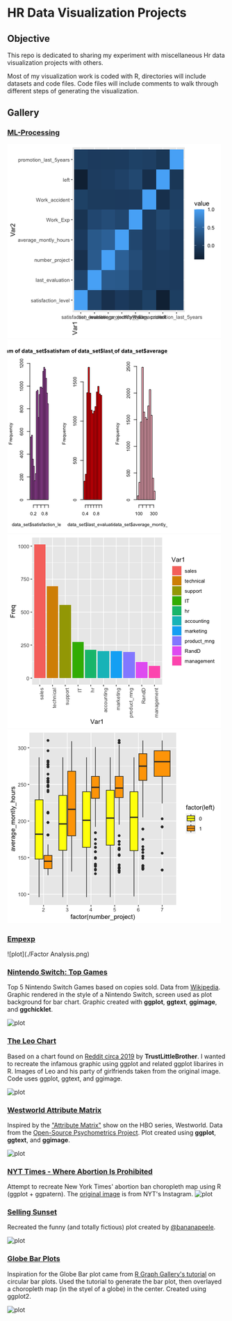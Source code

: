 # HR Data Visualization Projects


## Objective
This repo is dedicated to sharing my experiment with miscellaneous Hr data visualization projects with others.

Most of my visualization work is coded with R, directories will include datasets and code files. Code files will include comments to walk through different steps of generating the visualization.

## Gallery

### [ML-Processing](./ML-Processing/ML-pipeline-of-Preprocessing.R)

![plot](./ML-Processing/Correlation-Matrix.png) 
![plot](./ML-Processing/DistributionPlot.png)  
![plot](./ML-Processing/DeptVSTurnover.png)
![plot](./ML-Processing/projectionVSaverage_Monthly_Hours.png)  


### [Empexp](./Empexp/EmpExp.R)
![plot](./Factor Analysis.png) 

### [Nintendo Switch: Top Games](https://github.com/tashapiro/tanya-data-viz/blob/main/nintendo-switch/code/nintendo-switch.R)

Top 5 Nintendo Switch Games based on copies sold. Data from [Wikipedia](https://en.wikipedia.org/wiki/List_of_best-selling_Nintendo_Switch_video_games). Graphic rendered in the style of a Nintendo Switch, screen used as plot background for bar chart. Graphic created with **ggplot**, **ggtext**, **ggimage**, and **ggchicklet**.

![plot](./nintendo-switch/plot/switch.png)

### [The Leo Chart](https://github.com/tashapiro/tanya-data-viz/blob/main/dicaprio-gfs/dicaprio-gfs.R)

Based on a chart found on [Reddit circa 2019](https://www.insider.com/leonardo-dicaprio-girlfriends-reddit-chart-2019-3) by **TrustLittleBrother**. I wanted to recreate the infamous graphic using ggplot and related ggplot libarires in R. Images of Leo and his party of girlfriends taken from the original image. Code uses ggplot, ggtext, and ggimage.

![plot](./dicaprio-gfs/plot/dicaprio-gfs.png)

### [Westworld Attribute Matrix](https://github.com/tashapiro/tanya-data-viz/blob/main/westworld/code/ww-radar-plot.R)
Inspired by the ["Attribute Matrix"](https://wwrp.fandom.com/wiki/Attribute_Matrix) show on the HBO series, Westworld. Data from the [Open-Source Psychometrics Project](https://openpsychometrics.org/). Plot created using **ggplot**, **ggtext**, and **ggimage**. 

![plot](./westworld/plots/westworld-radar-plot.png)

### [NYT Times - Where Abortion Is Prohibited](https://github.com/tashapiro/tanya-data-viz/tree/main/nyt-abortion-map)
Attempt to recreate New York Times' abortion ban choropleth map using R (ggplot + ggpatern). The [original image](https://www.instagram.com/p/Cf1-6ifuGfR/) is from NYT's Instagram.
![plot](./nyt-abortion-map/recreated-nyt-map.jpeg)

### [Selling Sunset](https://github.com/tashapiro/tanya-data-viz/blob/main/selling-sunset/selling-sunset.R)
Recreated the funny (and totally fictious) plot created by [@bananapeele](https://twitter.com/bananapeele/status/1517987473837674501?s=20&t=nIAvx3gUHxyEAMogmJUOdg).
&nbsp;

![plot](./selling-sunset/selling_sunset.png)

### [Globe Bar Plots](https://github.com/tashapiro/tanya-data-viz/tree/main/globe-bar-plot)

Inspiration for the Globe Bar plot came from [R Graph Gallery's tutorial](https://www.r-graph-gallery.com/circular-barplot.html) on circular bar plots. Used the tutorial to generate the bar plot, then overlayed a choropleth map (in the styel of a globe) in the center. Created using ggplot2.

![plot](./globe-bar-plot/africa_marriage.jpeg)
